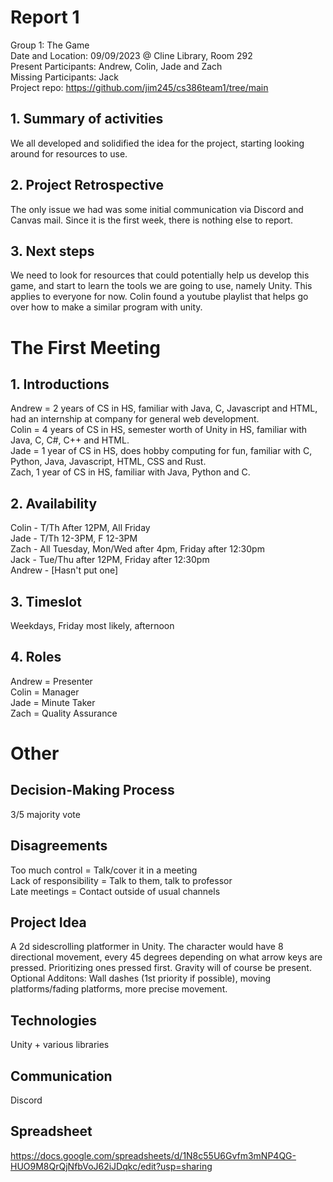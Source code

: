 # Report 1
Group 1: The Game<br>
Date and Location: 09/09/2023 @ Cline Library, Room 292 <br>
Present Participants: Andrew, Colin, Jade and Zach <br>
Missing Participants: Jack <br>
Project repo: https://github.com/jim245/cs386team1/tree/main <br>

## 1. Summary of activities
We all developed and solidified the idea for the project, starting looking around for resources to use. <br>

## 2. Project Retrospective
The only issue we had was some initial communication via Discord and Canvas mail. Since it is the first week, there is nothing else to report. <br>

## 3. Next steps
We need to look for resources that could potentially help us develop this game, and start to learn the tools we are going to use, namely Unity. This applies to everyone for now. Colin found a youtube playlist that helps go over how to make a similar program with unity.<br>

# The First Meeting
## 1. Introductions
Andrew = 2 years of CS in HS, familiar with Java, C, Javascript and HTML, had an internship at company for general web development. <br>
Colin = 4 years of CS in HS, semester worth of Unity in HS, familiar with Java, C, C#, C++ and HTML. <br>
Jade = 1 year of CS in HS, does hobby computing for fun, familiar with C, Python, Java, Javascript, HTML, CSS and Rust. <br>
Zach, 1 year of CS in HS, familiar with Java, Python and C. <br>

## 2. Availability
Colin - T/Th After 12PM, All Friday <br>
Jade - T/Th 12-3PM, F 12-3PM <br>
Zach - All Tuesday, Mon/Wed after 4pm, Friday after 12:30pm <br>
Jack - Tue/Thu after 12PM, Friday after 12:30pm <br>
Andrew - [Hasn't put one]

## 3. Timeslot
Weekdays, Friday most likely, afternoon <br>

## 4. Roles
Andrew = Presenter <br>
Colin = Manager <br>
Jade = Minute Taker <br>
Zach = Quality Assurance <br>

# Other
## Decision-Making Process
3/5 majority vote <br>

## Disagreements
Too much control = Talk/cover it in a meeting <br>
Lack of responsibility = Talk to them, talk to professor <br>
Late meetings = Contact outside of usual channels <br>

## Project Idea
A 2d sidescrolling platformer in Unity. The character would have 8 directional movement, every 45 degrees depending on what arrow keys are pressed. Prioritizing ones pressed first. Gravity will of course be present. <br>
Optional Additons: Wall dashes (1st priority if possible), moving platforms/fading platforms, more precise movement. <br>

## Technologies
Unity + various libraries <br>

## Communication
Discord <br>

## Spreadsheet
https://docs.google.com/spreadsheets/d/1N8c55U6Gvfm3mNP4QG-HUO9M8QrQjNfbVoJ62iJDqkc/edit?usp=sharing <br>

